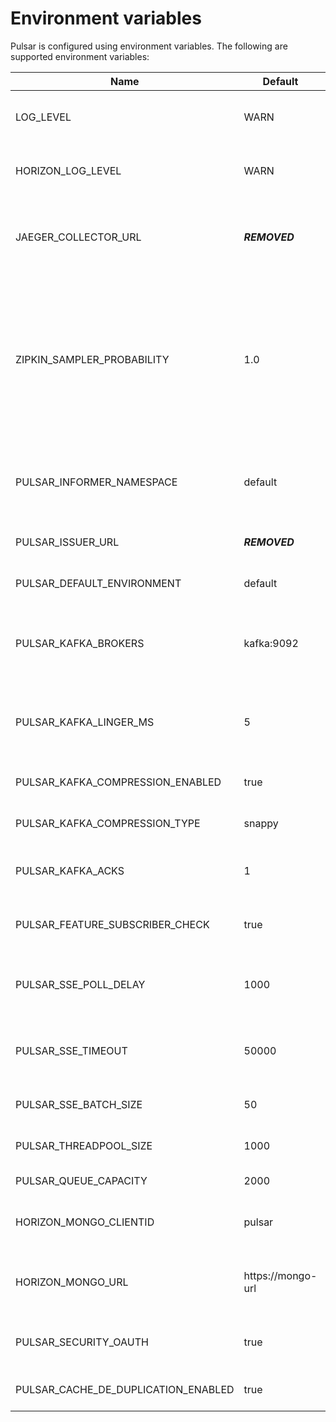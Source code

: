 # Environment variables
Pulsar is configured using environment variables. The following are supported environment variables:

| Name                                | Default                                                                                         | Description                                                                                                                                                                          |
|-------------------------------------|-------------------------------------------------------------------------------------------------|--------------------------------------------------------------------------------------------------------------------------------------------------------------------------------------|
| LOG_LEVEL                           | WARN                                                                                            | Specifies the logging level for general application logs                                                                                                                             |
| HORIZON_LOG_LEVEL                   | WARN                                                                                            | Specifies the logging level for Horizon-related logs                                                                                                                                 |
| JAEGER_COLLECTOR_URL                | ***REMOVED***                                                      | The URL endpoint for the Jaeger collector, which is used for distributed tracing                                                                                                     |
| ZIPKIN_SAMPLER_PROBABILITY          | 1.0                                                                                             | Configures the probability of a trace being sampled for Zipkin. A value of 1.0 means all traces are sampled, while 0.0 means no traces are sampled. This affects distributed tracing |
| PULSAR_INFORMER_NAMESPACE           | default                                                                                         | The Kubernetes namespace from which the EventSubscription CRD is being polled                                                                                                        |
| PULSAR_ISSUER_URL                   | ***REMOVED*** | The issuer(s) that are trusted by Pulsar                                                                                                                                             |
| PULSAR_DEFAULT_ENVIRONMENT          | default                                                                                         | The default environment setting for Pulsar                                                                                                                                           |
| PULSAR_KAFKA_BROKERS                | kafka:9092                                                                                      | Indicates that the Kafka brokers are expected to be available at the address 'kafka' on port '9092'                                                                                  |
| PULSAR_KAFKA_LINGER_MS              | 5                                                                                               | How long the Kafka waits for other records before transmissing the batch (Reference)                                                                                                 |
| PULSAR_KAFKA_COMPRESSION_ENABLED    | true                                                                                            | If events send to Kafka should be compressed                                                                                                                                         |
| PULSAR_KAFKA_COMPRESSION_TYPE       | snappy                                                                                          | The compression type used to compress events                                                                                                                                         |
| PULSAR_KAFKA_ACKS                   | 1                                                                                               | How often the events needs to be acknowledge by Kafka                                                                                                                                |
| PULSAR_FEATURE_SUBSCRIBER_CHECK     | true                                                                                            | Specifies whether the Pulsar feature subscriber check is enabled                                                                                                                     |
| PULSAR_SSE_POLL_DELAY               | 1000                                                                                            | The delay, in milliseconds, for Server-Sent Events (SSE) polling                                                                                                                     |
| PULSAR_SSE_TIMEOUT                  | 50000                                                                                           | The timeout, in milliseconds, for Server-Sent Events (SSE) connections                                                                                                               |
| PULSAR_SSE_BATCH_SIZE               | 50                                                                                              | The batch size for processing messages                                                                                                                                               |
| PULSAR_THREADPOOL_SIZE              | 1000                                                                                            | The size of the thread pool used by Pulsar                                                                                                                                           |
| PULSAR_QUEUE_CAPACITY               | 2000                                                                                            | The capacity of the Pulsar queue                                                                                                                                                     |
| HORIZON_MONGO_CLIENTID              | pulsar                                                                                          | The clientId used for communication with MongoDB                                                                                                                                     |
| HORIZON_MONGO_URL                   | https://mongo-url                                                                               | The URL of the MongoDB instance used by the Horizon application                                                                                                                      |
| PULSAR_SECURITY_OAUTH               | true                                                                                            | Specifies whether OAuth-based security is enabled in Pulsar                                                                                                                          |
| PULSAR_CACHE_DE_DUPLICATION_ENABLED | true                                                                                            | If true, enables cache de-duplication                                                                                                                                                |